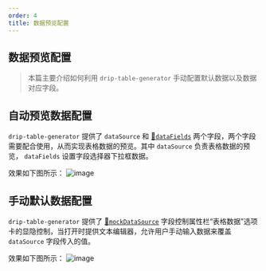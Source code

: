 ```yaml
---
order: 4
title: 数据预览配置
---
```


## 数据预览配置

> 本篇主要介绍如何利用 `drip-table-generator` 手动配置默认数据以及数据对应字段。

## 自动预览数据配置

`drip-table-generator` 提供了 `dataSource` 和 [🔗`dataFields`](/drip-table-generator/props/data-fields) 两个字段，两个字段需要配合使用，从而实现表格数据的预览。其中 `dataSource` 负责表格数据的预览， `dataFields` 设置字段选择器下拉框数据。

效果如下图所示：
![image](https://img11.360buyimg.com/imagetools/jfs/t1/126307/22/30818/355128/636261b7Ec3def89f/dc46df1bab43decd.png)

## 手动默认数据配置

`drip-table-generator` 提供了 [🔗`mockDataSource`](/drip-table-generator/props/mock-data-source) 字段控制属性栏“表格数据”选项卡的显隐控制，当打开时提供文本编辑器，允许用户手动输入数据来覆盖 `dataSource` 字段传入的值。

效果如下图所示：
![image](https://img12.360buyimg.com/imagetools/jfs/t1/180703/35/29787/567565/636261b8Ee7ed82b1/b7c6c713a48dde60.png)
